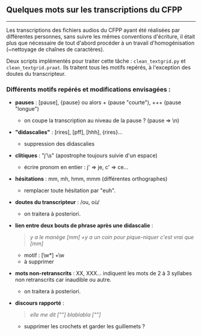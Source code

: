## Quelques mots sur les transcriptions du CFPP
--- 
Les transcriptions des fichiers audios du CFPP ayant été réalisées par différentes personnes, sans suivre les mêmes conventions d'écriture, il était plus que nécessaire de tout d'abord procéder à un travail d'homogénisation (~nettoyage de chaînes de caractères). 

Deux scripts implémentés pour traiter cette tâche : `clean_textgrid.py` et `clean_textgrid.praat`. Ils traitent tous les motifs repérés, à l'exception des doutes du transcripteur.

### Différents motifs repérés et modifications envisagées :
- **pauses** : \[pause\], {pause} ou alors + (pause "courte"), +++ (pause "longue")
    - on coupe la transcription au niveau de la pause ? (pause => \n)
- **"didascalies"** : \[rires\], \[pff\], \[hhh\], {rires}...
    - suppression des didascalies
- **clitiques** : "j'\s" (apostrophe toujours suivie d'un espace)
    - écrire pronom en entier : j' => je, c' => ce...
- **hésitations** : mm, mh, hmm, mmm (différentes orthographes)
    - remplacer toute hésitation par "euh".
- **doutes du transcripteur** : /ou, où/
    - on traitera à posteriori.
- **lien entre deux bouts de phrase après une didascalie** :

    > *y a le manège \[mm\] +y a un coin pour pique-niquer c'est vrai que \[mm\]*
    - motif : \[\w*\] +\w
    - à supprimer
- **mots non-retranscrits** : XX, XXX... indiquent les mots de 2 à 3 syllabes non retranscrits car inaudible ou autre.
    - on traitera à posteriori.
- **discours rapporté** : 
    >*elle me dit \[""\] blablabla \[""\]*
    - supprimer les crochets et garder les guillemets ?